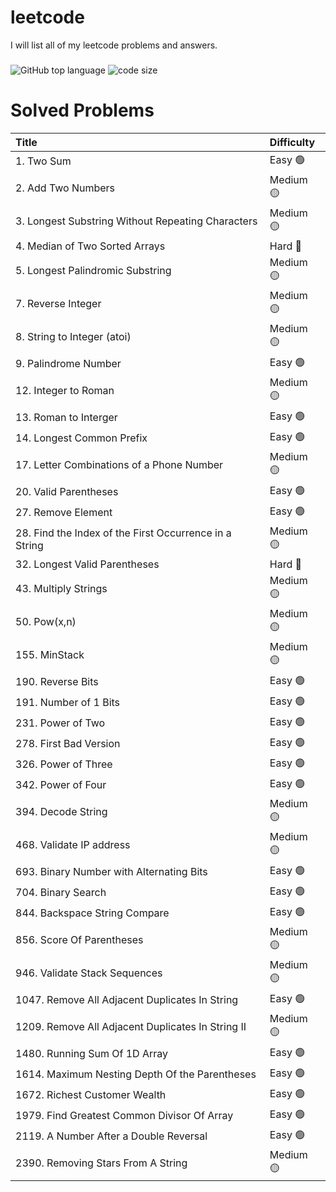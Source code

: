 # leetcode
I will list all of my leetcode problems and answers.
###
![GitHub top language](https://img.shields.io/github/languages/top/aungtunlinn1992/leetcode)
![code size](https://img.shields.io/github/languages/code-size/aungtunlinn1992/leetcode)
# Solved Problems 

| Title            | Difficulty |
|:----------------|:------------|
|1. Two Sum | Easy :green_circle:| 
|2. Add Two Numbers | Medium :yellow_circle:|          
|3. Longest Substring Without Repeating Characters | Medium :yellow_circle:|    
|4. Median of Two Sorted Arrays | Hard :red_circle:| 
|5. Longest Palindromic Substring | Medium :yellow_circle:|
|7. Reverse Integer | Medium :yellow_circle:|
|8. String to Integer (atoi) | Medium :yellow_circle:|
|9. Palindrome Number | Easy :green_circle:|       
|12. Integer to Roman | Medium :yellow_circle:| 
|13. Roman to Interger | Easy :green_circle:|      
|14. Longest Common Prefix | Easy :green_circle:|
|17. Letter Combinations of a Phone Number | Medium :yellow_circle:|
|20. Valid Parentheses | Easy :green_circle:|
|27. Remove Element | Easy :green_circle:|
|28. Find the Index of the First Occurrence in a String | Medium :yellow_circle:|
|32. Longest Valid Parentheses | Hard :red_circle:|
|43. Multiply Strings | Medium :yellow_circle:|
|50. Pow(x,n) | Medium :yellow_circle:|
|155. MinStack | Medium :yellow_circle:|
|190. Reverse Bits | Easy :green_circle:|
|191. Number of 1 Bits | Easy :green_circle:|
|231. Power of Two | Easy :green_circle:|
|278. First Bad Version | Easy :green_circle:|
|326. Power of Three | Easy :green_circle:|
|342. Power of Four | Easy :green_circle:|
|394. Decode String | Medium :yellow_circle:|
|468. Validate IP address | Medium :yellow_circle:|
|693. Binary Number with Alternating Bits | Easy :green_circle:|
|704. Binary Search | Easy :green_circle:|
|844. Backspace String Compare | Easy :green_circle:|
|856. Score Of Parentheses | Medium :yellow_circle:|
|946. Validate Stack Sequences | Medium :yellow_circle:|
|1047. Remove All Adjacent Duplicates In String | Easy :green_circle:|
|1209. Remove All Adjacent Duplicates In String II | Medium :yellow_circle:|
|1480. Running Sum Of 1D Array | Easy :green_circle:|
|1614. Maximum Nesting Depth Of the Parentheses | Easy :green_circle:|
|1672. Richest Customer Wealth | Easy :green_circle:|
|1979. Find Greatest Common Divisor Of Array | Easy :green_circle:|
|2119. A Number After a Double Reversal | Easy :green_circle:|
|2390. Removing Stars From A String | Medium :yellow_circle:|
